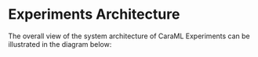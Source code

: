 # Experiments Architecture

The overall view of the system architecture of CaraML Experiments can be illustrated in the diagram below:
